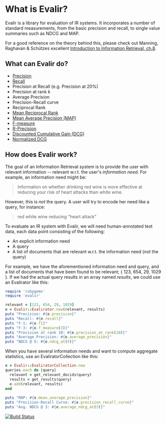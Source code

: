 What is Evalir?
===============
Evalir is a library for evaluation of IR systems. It incorporates a number of standard measurements, from the basic precision and recall, to single value summaries such as NDCG and MAP.

For a good reference on the theory behind this, please check out Manning, Raghavan & Schützes excellent [Introduction to Information Retrieval, ch.8](http://nlp.stanford.edu/IR-book/html/htmledition/evaluation-in-information-retrieval-1.html).

What can Evalir do?
-------------------
* [Precision](http://en.wikipedia.org/wiki/Information_retrieval#Precision)
* [Recall](http://en.wikipedia.org/wiki/Information_retrieval#Recall)
* Precision at Recall (e.g. Precision at 20%)
* Precision at rank k
* Average Precision
* Precision-Recall curve
* Reciprocal Rank
* [Mean Reciprocal Rank](http://en.wikipedia.org/wiki/Mean_reciprocal_rank)
* [Mean Average Precision (MAP)](http://en.wikipedia.org/wiki/Information_retrieval#Mean_average_precision)
* [F-measure](http://en.wikipedia.org/wiki/Information_retrieval#F-measure)
* [R-Precision](http://en.wikipedia.org/wiki/Information_retrieval#R-Precision)
* [Discounted Cumulative Gain (DCG)](http://en.wikipedia.org/wiki/Discounted_cumulative_gain)
* [Normalized DCG](http://en.wikipedia.org/wiki/Discounted_cumulative_gain#Normalized_DCG)

How does Evalir work?
---------------------
The goal of an Information Retrieval system is to provide the user with relevant information -- relevant w.r.t. the user's *information need*. For example, an information need might be:

> Information on whether drinking red wine is more effective at reducing your risk of heart attacks than white wine.

However, this is *not* the query. A user will try to encode her need like a query, for instance:

> red white wine reducing "heart attack"

To evaluate an IR system with Evalir, we will need human-annotated test data, each data point consisting of the following:

* An explicit information need
* A query
* A list of documents that are relevant w.r.t. the information need (*not* the query)

For example, we have the aforementioned information need and query, and a list of documents that have been found to be relevant; { 123, 654, 29, 1029 }. If we had the actual query results in an array named *results*, we could use an Evalirator like this:

``` ruby
require 'rubygems'
require 'evalir'

relevant = [123, 654, 29, 1029]
e = Evalir::Evalirator.new(relevant, results)
puts "Precision: #{e.precision}"
puts "Recall: #{e.recall}"
puts "F-1: #{e.f1}"	
puts "F-3: #{e.f_measure(3)}"
puts "Precision at rank 10: #{e.precision_at_rank(10)}"
puts "Average Precision: #{e.average_precision}"
puts "NDCG @ 5: #{e.ndcg_at(5)}"
```	

When you have several information needs and want to compute aggregate statistics, use an EvaliratorCollection like this:

``` ruby
e = Evalir::EvaliratorCollection.new
queries.each do |query|
  relevant = get_relevant_docids(query)
  results = get_results(query)
  e.add(relevant, results)
end
	
puts "MAP: #{e.mean_average_precision}"
puts "Precision-Recall Curve: #{e.precision_recall_curve}"
puts "Avg. NDCG @ 3: #{e.average_ndcg_at(3)}"
```

[![Build Status](https://secure.travis-ci.org/CompanyBook/evalir.png?branch=master)](http://travis-ci.org/CompanyBook/evalir)
